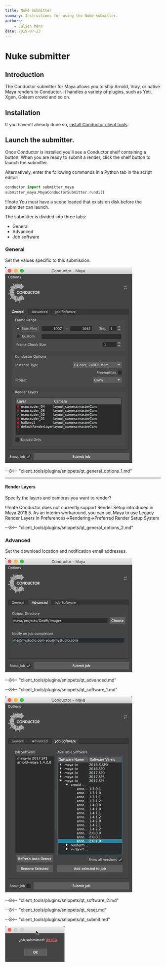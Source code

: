 ```yaml
---
title: Nuke submitter
summary: Instructions for using the Nuke submitter.
authors:
    - Julian Mann
date: 2019-07-23
---
```


# Nuke submitter

## Introduction

The Conductor submitter for Maya allows you to ship Arnold, Vray, or native Maya renders to Conductor. It handles a variety of plugins, such as Yeti, Xgen, Golaem crowd and so on.

## Installation

If you haven't already done so, [install Conductor client tools](../install.md). 

## Launch the submitter.
Once Conductor is installed you'll see a Conductor shelf containing a button. When you are ready to submit a render, click the shelf button to launch the submitter.

Alternatively, enter the following commands in a Python tab in the script editor:

```python
conductor import submitter_maya
submitter_maya.MayaConductorSubmitter.runUi()
```

!!!note
    You must have a scene loaded that exists on disk before the submitter can launch.

The submitter is divided into three tabs:

* General
* Advanced
* Job software

### General

Set the values specific to this submission.

![general][general]
 
--8<-- "client_tools/plugins/snippets/qt_general_options_1.md"

---
#### Render Layers
Specify the layers and cameras you want to render?

!!!note
    Conductor does not currently support Render Setup introduced in Maya 2016.5. As an interim workaround, you can set Maya to use Legacy Render Layers in Preferences->Rendering->Preferred Render Setup System

--8<-- "client_tools/plugins/snippets/qt_general_options_2.md"

### Advanced

Set the download location and notification email addresses.

![advanced][advanced]
 
--8<-- "client_tools/plugins/snippets/qt_advanced.md"
 
--8<-- "client_tools/plugins/snippets/qt_software_1.md"

![job][job]
   
--8<-- "client_tools/plugins/snippets/qt_software_2.md"

--8<-- "client_tools/plugins/snippets/qt_reset.md"

--8<-- "client_tools/plugins/snippets/qt_submit.md"

![submitted][submitted]

[general]: ../../image/maya/general.png
[advanced]: ../../image/maya/advanced.png
[job]: ../../image/maya/job.png
[submitted]: ../../image/maya/submitted.png
 